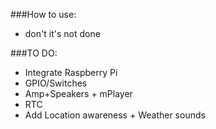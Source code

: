 ###How to use:
 - don't it's not done

###TO DO:     
 - Integrate Raspberry Pi
  - GPIO/Switches
  - Amp+Speakers + mPlayer
  - RTC
 - Add Location awareness + Weather sounds